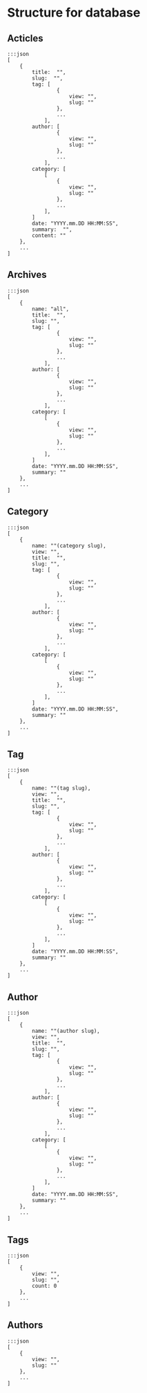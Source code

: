 # Structure for database

## Acticles

	:::json
	[
		{
			title:  "",
			slug:  "",
			tag: [
					{
						view: "",
						slug: ""
					},
					...
				],
			author: [
					{
						view: "",
						slug: ""
					},
					...
				],
			category: [
				[
					{
						view: "",
						slug: ""
					},
					...
				],
			]
			date: "YYYY.mm.DD HH:MM:SS",
			summary:  "",
			content: ""
		},
		...
	]


## Archives

	:::json
	[
		{
			name: "all",
			title:  "",
			slug: "",
			tag: [
					{
						view: "",
						slug: ""
					},
					...
				],
			author: [
					{
						view: "",
						slug: ""
					},
					...
				],
			category: [
				[
					{
						view: "",
						slug: ""
					},
					...
				],
			]
			date: "YYYY.mm.DD HH:MM:SS",
			summary: ""
		},
		...
	]


## Category

	:::json
	[
		{ 
			name: ""(category slug),
			view: "",
			title:  "",
			slug: "",
			tag: [
					{
						view: "",
						slug: ""
					},
					...
				],
			author: [
					{
						view: "",
						slug: ""
					},
					...
				],
			category: [
				[
					{
						view: "",
						slug: ""
					},
					...
				],
			]
			date: "YYYY.mm.DD HH:MM:SS",
			summary: ""
		},
		...
	]

## Tag

	:::json
	[
		{ 
			name: ""(tag slug),
			view: "",
			title:  "",
			slug: "",
			tag: [
					{
						view: "",
						slug: ""
					},
					...
				],
			author: [
					{
						view: "",
						slug: ""
					},
					...
				],
			category: [
				[
					{
						view: "",
						slug: ""
					},
					...
				],
			]
			date: "YYYY.mm.DD HH:MM:SS",
			summary: ""
		},
		...
	]

## Author

	:::json
	[
		{ 
			name: ""(author slug),
			view: "",			
			title:  "",
			slug: "",
			tag: [
					{
						view: "",
						slug: ""
					},
					...
				],
			author: [
					{
						view: "",
						slug: ""
					},
					...
				],
			category: [
				[
					{
						view: "",
						slug: ""
					},
					...
				],
			]
			date: "YYYY.mm.DD HH:MM:SS",
			summary: ""
		},
		...
	]

## Tags

	:::json
	[
		{
			view: "",
			slug: "",
			count: 0
		},
		...
	]

## Authors

	:::json
	[
		{
			view: "",
			slug: ""
		},
		...
	]